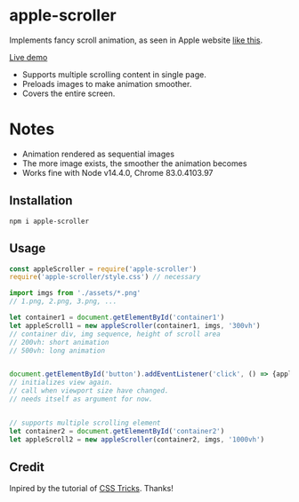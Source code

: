 # apple-scroller
Implements fancy scroll animation, as seen in Apple website [like this](https://www.apple.com/airpods-pro/). 

[Live demo](https://apple-scroller.web.app/)

- Supports multiple scrolling content in single page.
- Preloads images to make animation smoother.
- Covers the entire screen. 

# Notes
- Animation rendered as sequential images
- The more image exists, the smoother the animation becomes
- Works fine with Node v14.4.0, Chrome 83.0.4103.97

## Installation
```
npm i apple-scroller
```

## Usage
```js
const appleScroller = require('apple-scroller')
require('apple-scroller/style.css') // necessary

import imgs from './assets/*.png'
// 1.png, 2.png, 3.png, ...

let container1 = document.getElementById('container1')
let appleScroll1 = new appleScroller(container1, imgs, '300vh')
// container div, img sequence, height of scroll area
// 200vh: short animation
// 500vh: long animation


document.getElementById('button').addEventListener('click', () => {appleScroll1.redraw(appleScroll1)})
// initializes view again.
// call when viewport size have changed.
// needs itself as argument for now.


// supports multiple scrolling element
let container2 = document.getElementById('container2')
let appleScroll2 = new appleScroller(container2, imgs, '1000vh')
```

## Credit
Inpired by the tutorial of [CSS Tricks](https://css-tricks.com/lets-make-one-of-those-fancy-scrolling-animations-used-on-apple-product-pages/). Thanks!
